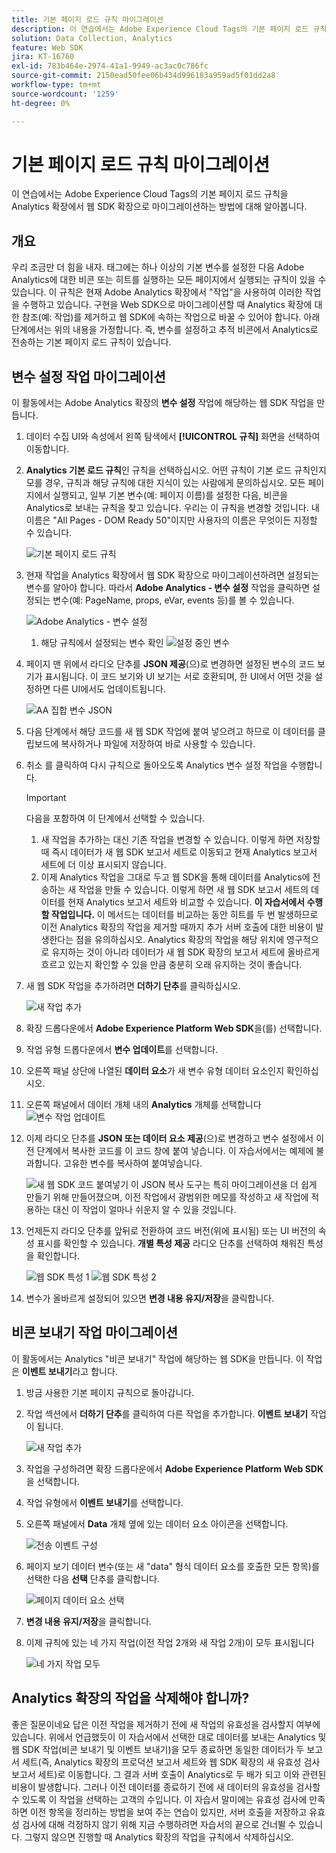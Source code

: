 ```yaml
---
title: 기본 페이지 로드 규칙 마이그레이션
description: 이 연습에서는 Adobe Experience Cloud Tags의 기본 페이지 로드 규칙을 Analytics 확장에서 웹 SDK 확장으로 마이그레이션하는 방법에 대해 알아봅니다.
solution: Data Collection, Analytics
feature: Web SDK
jira: KT-16760
exl-id: 783b464e-2974-41a1-9949-ac3ac0c786fc
source-git-commit: 2150ead50fee06b434d996183a959ad5f01dd2a8
workflow-type: tm+mt
source-wordcount: '1259'
ht-degree: 0%

---
```


# 기본 페이지 로드 규칙 마이그레이션

이 연습에서는 Adobe Experience Cloud Tags의 기본 페이지 로드 규칙을 Analytics 확장에서 웹 SDK 확장으로 마이그레이션하는 방법에 대해 알아봅니다.

## 개요

우리 조금만 더 힘을 내자. 태그에는 하나 이상의 기본 변수를 설정한 다음 Adobe Analytics에 대한 비콘 또는 히트를 실행하는 모든 페이지에서 실행되는 규칙이 있을 수 있습니다. 이 규칙은 현재 Adobe Analytics 확장에서 &quot;작업&quot;을 사용하여 이러한 작업을 수행하고 있습니다. 구현을 Web SDK으로 마이그레이션할 때 Analytics 확장에 대한 참조(예: 작업)를 제거하고 웹 SDK에 속하는 작업으로 바꿀 수 있어야 합니다. 아래 단계에서는 위의 내용을 가정합니다. 즉, 변수를 설정하고 추적 비콘에서 Analytics로 전송하는 기본 페이지 로드 규칙이 있습니다.

## 변수 설정 작업 마이그레이션

이 활동에서는 Adobe Analytics 확장의 **변수 설정** 작업에 해당하는 웹 SDK 작업을 만듭니다.

1. 데이터 수집 UI와 속성에서 왼쪽 탐색에서 **[!UICONTROL 규칙]** 화면을 선택하여 이동합니다.
1. **Analytics 기본 로드 규칙**&#x200B;인 규칙을 선택하십시오. 어떤 규칙이 기본 로드 규칙인지 모를 경우, 규칙과 해당 규칙에 대한 지식이 있는 사람에게 문의하십시오. 모든 페이지에서 실행되고, 일부 기본 변수(예: 페이지 이름)를 설정한 다음, 비콘을 Analytics로 보내는 규칙을 찾고 있습니다. 우리는 이 규칙을 변경할 것입니다. 내 이름은 &quot;All Pages - DOM Ready 50&quot;이지만 사용자의 이름은 무엇이든 지정할 수 있습니다.

   ![기본 페이지 로드 규칙](assets/default-page-load-rule.jpg)

1. 현재 작업을 Analytics 확장에서 웹 SDK 확장으로 마이그레이션하려면 설정되는 변수를 알아야 합니다. 따라서 **Adobe Analytics - 변수 설정** 작업을 클릭하면 설정되는 변수(예: PageName, props, eVar, events 등)를 볼 수 있습니다.

   ![Adobe Analytics - 변수 설정](assets/aa-set-variables.jpg)
   1. 해당 규칙에서 설정되는 변수 확인
      ![설정 중인 변수](assets/aa-vars-set.jpg)

1. 페이지 맨 위에서 라디오 단추를 **JSON 제공**(으)로 변경하면 설정된 변수의 코드 보기가 표시됩니다. 이 코드 보기와 UI 보기는 서로 호환되며, 한 UI에서 어떤 것을 설정하면 다른 UI에서도 업데이트됩니다.

   ![AA 집합 변수 JSON](assets/aa-setvars-json.jpg)

1. 다음 단계에서 해당 코드를 새 웹 SDK 작업에 붙여 넣으려고 하므로 이 데이터를 클립보드에 복사하거나 파일에 저장하여 바로 사용할 수 있습니다.
1. 취소 를 클릭하여 다시 규칙으로 돌아오도록 Analytics 변수 설정 작업을 수행합니다.

   >[!IMPORTANT]
   >
   >다음을 포함하여 이 단계에서 선택할 수 있습니다.
   >1. 새 작업을 추가하는 대신 기존 작업을 변경할 수 있습니다. 이렇게 하면 저장할 때 즉시 데이터가 새 웹 SDK 보고서 세트로 이동되고 현재 Analytics 보고서 세트에 더 이상 표시되지 않습니다.
   >1. 이제 Analytics 작업을 그대로 두고 웹 SDK을 통해 데이터를 Analytics에 전송하는 새 작업을 만들 수 있습니다. 이렇게 하면 새 웹 SDK 보고서 세트의 데이터를 현재 Analytics 보고서 세트와 비교할 수 있습니다. **이 자습서에서 수행할 작업입니다.** 이 메서드는 데이터를 비교하는 동안 히트를 두 번 발생하므로 이전 Analytics 확장의 작업을 제거할 때까지 추가 서버 호출에 대한 비용이 발생한다는 점을 유의하십시오. Analytics 확장의 작업을 해당 위치에 영구적으로 유지하는 것이 아니라 데이터가 새 웹 SDK 확장의 보고서 세트에 올바르게 흐르고 있는지 확인할 수 있을 만큼 충분히 오래 유지하는 것이 좋습니다.

1. 새 웹 SDK 작업을 추가하려면 **더하기 단추**&#x200B;를 클릭하십시오.

   ![새 작업 추가](assets/add-new-action.jpg)

1. 확장 드롭다운에서 **Adobe Experience Platform Web SDK**&#x200B;을(를) 선택합니다.
1. 작업 유형 드롭다운에서 **변수 업데이트**&#x200B;를 선택합니다.
1. 오른쪽 패널 상단에 나열된 **데이터 요소**&#x200B;가 새 변수 유형 데이터 요소인지 확인하십시오.
1. 오른쪽 패널에서 데이터 개체 내의 **Analytics** 개체를 선택합니다
   ![변수 작업 업데이트](assets/define-update-variable-action.jpg)
1. 이제 라디오 단추를 **JSON 또는 데이터 요소 제공**(으)로 변경하고 변수 설정에서 이전 단계에서 복사한 코드를 이 코드 창에 붙여 넣습니다. 이 자습서에서는 예제에 불과합니다. 고유한 변수를 복사하여 붙여넣습니다.

   ![새 웹 SDK 코드 붙여넣기](assets/new-websdk-code-paste.jpg)
이 JSON 복사 도구는 특히 마이그레이션을 더 쉽게 만들기 위해 만들어졌으며, 이전 작업에서 광범위한 메모를 작성하고 새 작업에 적용하는 대신 이 작업이 얼마나 쉬운지 알 수 있을 것입니다.

1. 언제든지 라디오 단추를 앞뒤로 전환하여 코드 버전(위에 표시됨) 또는 UI 버전의 속성 표시를 확인할 수 있습니다. **개별 특성 제공** 라디오 단추를 선택하여 채워진 특성을 확인합니다.

   ![웹 SDK 특성 1](assets/websdk-attributes-1.jpg)
   ![웹 SDK 특성 2](assets/websdk-attributes-2.jpg)

1. 변수가 올바르게 설정되어 있으면 **변경 내용 유지/저장**&#x200B;을 클릭합니다.

## 비콘 보내기 작업 마이그레이션

이 활동에서는 Analytics &quot;비콘 보내기&quot; 작업에 해당하는 웹 SDK을 만듭니다. 이 작업은 **이벤트 보내기**&#x200B;라고 합니다.

1. 방금 사용한 기본 페이지 규칙으로 돌아갑니다.
1. 작업 섹션에서 **더하기 단추**&#x200B;를 클릭하여 다른 작업을 추가합니다. **이벤트 보내기** 작업이 됩니다.

   ![새 작업 추가](assets/add-new-action-2.jpg)

1. 작업을 구성하려면 확장 드롭다운에서 **Adobe Experience Platform Web SDK**&#x200B;을 선택합니다.
1. 작업 유형에서 **이벤트 보내기**&#x200B;를 선택합니다.
1. 오른쪽 패널에서 **Data** 개체 옆에 있는 데이터 요소 아이콘을 선택합니다.

   ![전송 이벤트 구성](assets/send-event-config.jpg)

1. 페이지 보기 데이터 변수(또는 새 &quot;data&quot; 형식 데이터 요소를 호출한 모든 항목)를 선택한 다음 **선택** 단추를 클릭합니다.

   ![페이지 데이터 요소 선택](assets/select-data-element-variable.jpg)

1. **변경 내용 유지/저장**&#x200B;을 클릭합니다.
1. 이제 규칙에 있는 네 가지 작업(이전 작업 2개와 새 작업 2개)이 모두 표시됩니다

   ![네 가지 작업 모두](assets/all-four-actions.jpg)

## Analytics 확장의 작업을 삭제해야 합니까?

좋은 질문이네요 답은 이전 작업을 제거하기 전에 새 작업의 유효성을 검사할지 여부에 있습니다. 위에서 언급했듯이 이 자습서에서 선택한 대로 데이터를 보내는 Analytics 및 웹 SDK 작업(비콘 보내기 및 이벤트 보내기)을 모두 종료하면 동일한 데이터가 두 보고서 세트(즉, Analytics 확장의 프로덕션 보고서 세트와 웹 SDK 확장의 새 유효성 검사 보고서 세트)로 이동합니다. 그 결과 서버 호출이 Analytics로 두 배가 되고 이와 관련된 비용이 발생합니다. 그러나 이전 데이터를 종료하기 전에 새 데이터의 유효성을 검사할 수 있도록 이 작업을 선택하는 고객의 수입니다. 이 자습서 말미에는 유효성 검사에 만족하면 이전 항목을 정리하는 방법을 보여 주는 연습이 있지만, 서버 호출을 저장하고 유효성 검사에 대해 걱정하지 않기 위해 지금 수행하려면 자습서의 끝으로 건너뛸 수 있습니다. 그렇지 않으면 진행할 때 Analytics 확장의 작업을 규칙에서 삭제하십시오.

